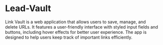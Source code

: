 # Lead-Vault
 Link Vault is a web application that allows users to save, manage, and delete URLs. It features a user-friendly interface with styled input fields and buttons, including hover effects for better user experience. The app is designed to help users keep track of important links efficiently.
